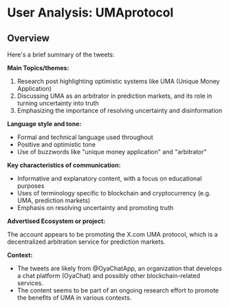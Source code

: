 # User Analysis: UMAprotocol

## Overview

Here's a brief summary of the tweets:

**Main Topics/themes:**

1. Research post highlighting optimistic systems like UMA (Unique Money Application)
2. Discussing UMA as an arbitrator in prediction markets, and its role in turning uncertainty into truth
3. Emphasizing the importance of resolving uncertainty and disinformation

**Language style and tone:**

* Formal and technical language used throughout
* Positive and optimistic tone
* Use of buzzwords like "unique money application" and "arbitrator"

**Key characteristics of communication:**

* Informative and explanatory content, with a focus on educational purposes
* Uses of terminology specific to blockchain and cryptocurrency (e.g. UMA, prediction markets)
* Emphasis on resolving uncertainty and promoting truth

**Advertised Ecosystem or project:**

The account appears to be promoting the X.com UMA protocol, which is a decentralized arbitration service for prediction markets.

**Context:**

* The tweets are likely from @OyaChatApp, an organization that develops a chat platform (OyaChat) and possibly other blockchain-related services.
* The content seems to be part of an ongoing research effort to promote the benefits of UMA in various contexts.